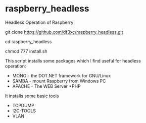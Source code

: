 # raspberry_headless

Headless Operation of Raspberry

git clone https://github.com/df3xc/raspberry_headless.git

cd raspberry_headless

chmod 777 install.sh

This script installs some packages which I find useful for headless operation:

* MONO - the DOT.NET framework for GNU/Linux
* SAMBA - mount Raspberry from Windows PC
* APACHE - The WEB Server
*PHP

It installs some basic tools

* TCPDUMP
* I2C-TOOLS
* VLAN


